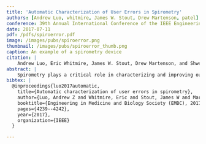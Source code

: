 ```yaml
---
title: 'Automatic Characterization of User Errors in Spirometry'
authors: [Andrew Luo, whitmire, James W. Stout, Drew Martenson, patel]
conference: 39th Annual International Conference of the IEEE Engineering in Medicine and Biology Society (EMBC), 2017
date: 2017-07-11
pdf: /pdfs/spiroerror.pdf
image: /images/pubs/spiroerror.png
thumbnail: /images/pubs/spiroerror_thumb.png
caption: An example of a spirometry device
citation: |
    Andrew Luo, Eric Whitmire, James W. Stout, Drew Martenson, and Shwetak Patel. 2017. Automatic Characterization of User Errors in Spirometry. In Engineering in Medicine and Biology Society (EMBC), 2017 39th Annual International Conference of the IEEE, pp. 4239-4242. IEEE, 2017
abstract: |
    Spirometry plays a critical role in characterizing and improving outcomes related to chronic lung disease. However, patient error in performing the spirometry maneuver, such as from coughing or taking multiple breaths, can lead to clinically misleading results. As a result, spirometry must take place under the supervision of a trained specialist who can identify and correct patient errors. To reduce the need for specialists to coach patients during spirometry, we demonstrate the ability to automatically detect four common patient errors. Creating separate machine learning classifiers for each error based on features derived from spirometry data, we were able to successfully label errors on spirometry maneuvers with an F1-score between 0.85 and 0.92. Our work is a step toward reducing the need for trained individuals to administer spirometry tests by demonstrating the ability to automatically detect specific errors and provide appropriate patient feedback. This will increase the availability of spirometry, especially in low resource and telemedicine contexts.
bibtex: |
  @inproceedings{luo2017automatic,
    title={Automatic characterization of user errors in spirometry},
    author={Luo, Andrew Z and Whitmire, Eric and Stout, James W and Martenson, Drew and Patel, Shwetak},
    booktitle={Engineering in Medicine and Biology Society (EMBC), 2017 39th Annual International Conference of the IEEE},
    pages={4239--4242},
    year={2017},
    organization={IEEE}
  }

---
```

